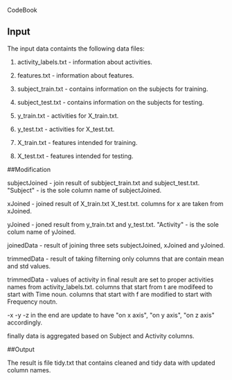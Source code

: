 CodeBook

## Input

The input data containts the following data files:

1. activity_labels.txt - information about activities.
2. features.txt - information about features.

3. subject_train.txt - contains information on the subjects for training.
4. subject_test.txt - contains information on the subjects for testing.

5. y_train.txt - activities for X_train.txt.
6. y_test.txt - activities for X_test.txt.

7. X_train.txt - features intended for training.
8. X_test.txt - features intended for testing.

##Modification

subjectJoined  - join result of subbject_train.txt and  subject_test.txt.
"Subject" - is the sole column name of subjectJoined.

xJoined - joined result of X_train.txt X_test.txt.
columns for x are taken from xJoined.

yJoined - joned result from  y_train.txt and y_test.txt.
"Activity" - is the sole colum name of yJoined.

joinedData - result of joining three sets subjectJoined, xJoined and yJoined.

trimmedData - result of taking filterning only columns that are contain mean and std values.

trimmedData - values of activity in final result are set to proper activities names from activity_labels.txt.
columns that start from t are modifeed to start with Time noun.
columns that start with f are modified to start with Frequency noutn.

-x -y -z in the end are update to have "on x axis", "on y axis", "on z axis" accordingly.

finally data is aggregated based on Subject and Activity columns.

##Output

The result is file tidy.txt that contains cleaned and tidy data with updated column names.